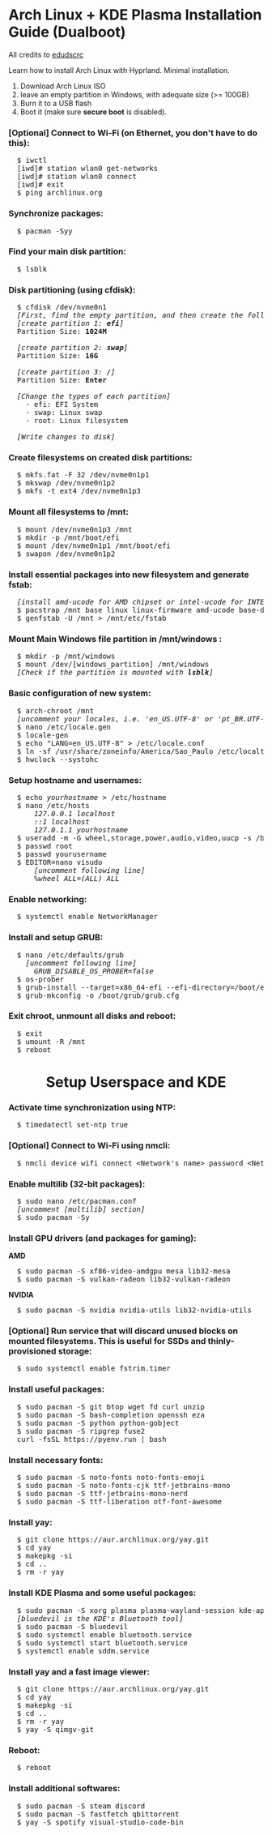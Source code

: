 # Arch Linux + KDE Plasma Installation Guide (Dualboot)
All credits to [edudscrc](https://github.com/edudscrc)

Learn how to install Arch Linux with Hyprland. Minimal installation.

<ol>
<li>Download Arch Linux ISO</li>
<li>leave an empty partition in Windows, with adequate size (>= 100GB)
</li>
<li>Burn it to a USB flash</li>
<li>Boot it (make sure <b>secure boot</b> is disabled).</li>
</ol>

### [Optional] Connect to Wi-Fi (on Ethernet, you don't have to do this):
<pre>
  $ iwctl
  [iwd]# station wlan0 get-networks
  [iwd]# station wlan0 connect <Network's name>
  [iwd]# exit
  $ ping archlinux.org
</pre>

### Synchronize packages:
<pre>
  $ pacman -Syy
</pre>

### Find your main disk partition:
<pre>
  $ lsblk
</pre>

### Disk partitioning (using cfdisk):
<pre>
  $ cfdisk /dev/nvme0n1
  <i>[First, find the empty partition, and then create the following partitions in thios space]</i>
  <i>[create partition 1: <b>efi</b>]</i>
  Partition Size: <b>1024M</b>

  <i>[create partition 2: <b>swap</b>]</i>
  Partition Size: <b>16G</b>

  <i>[create partition 3: <b>/</b>]</i>
  Partition Size: <b>Enter</b>

  <i>[Change the types of each partition]</i>
    - efi: EFI System</li>
    - swap: Linux swap</li>
    - root: Linux filesystem</li>

  <i>[Write changes to disk]</i>
</pre>

### Create filesystems on created disk partitions:
<pre>
  $ mkfs.fat -F 32 /dev/nvme0n1p1
  $ mkswap /dev/nvme0n1p2
  $ mkfs -t ext4 /dev/nvme0n1p3
</pre>

### Mount all filesystems to /mnt:
<pre>
  $ mount /dev/nvme0n1p3 /mnt
  $ mkdir -p /mnt/boot/efi
  $ mount /dev/nvme0n1p1 /mnt/boot/efi
  $ swapon /dev/nvme0n1p2
</pre>

### Install essential packages into new filesystem and generate fstab:
<pre>
  <i>[install amd-ucode for AMD chipset or intel-ucode for INTEL chipset]</i>
  $ pacstrap /mnt base linux linux-firmware amd-ucode base-devel grub efibootmgr nano networkmanager ntfs-3g fuse3 os-prober
  $ genfstab -U /mnt > /mnt/etc/fstab
</pre>

### Mount Main Windows file partition in /mnt/windows :
<pre>
  $ mkdir -p /mnt/windows
  $ mount /dev/[windows_partition] /mnt/windows
  <i>[Check if the partition is mounted with <b>lsblk</b>] </i>
</pre>

### Basic configuration of new system:
<pre>
  $ arch-chroot /mnt
  <i>[uncomment your locales, i.e. 'en_US.UTF-8' or 'pt_BR.UTF-8']</i>
  $ nano /etc/locale.gen
  $ locale-gen
  $ echo "LANG=en_US.UTF-8" > /etc/locale.conf
  $ ln -sf /usr/share/zoneinfo/America/Sao_Paulo /etc/localtime
  $ hwclock --systohc
</pre>

### Setup hostname and usernames:
<pre>
  $ echo <i>yourhostname</i> > /etc/hostname
  $ nano /etc/hosts
      <i>127.0.0.1 localhost</i>
      <i>::1 localhost</i>
      <i>127.0.1.1 yourhostname</i>
  $ useradd -m -G wheel,storage,power,audio,video,uucp -s /bin/bash yourusername
  $ passwd root
  $ passwd yourusername
  $ EDITOR=nano visudo
      <i>[uncomment following line]</i>
      <i>%wheel ALL=(ALL) ALL</i>
</pre>

### Enable networking:
<pre>
  $ systemctl enable NetworkManager
</pre>

### Install and setup GRUB:
<pre>
  $ nano /etc/defaults/grub
    <i>[uncomment following line]</i>
      <i>GRUB_DISABLE_OS_PROBER=false</i>
  $ os-prober
  $ grub-install --target=x86_64-efi --efi-directory=/boot/efi --bootloader-id=GRUB --removable
  $ grub-mkconfig -o /boot/grub/grub.cfg
</pre>

### Exit chroot, unmount all disks and reboot:
<pre>
  $ exit
  $ umount -R /mnt
  $ reboot
</pre>

<h1 align="center">
    Setup Userspace and KDE
</h1>

### Activate time synchronization using NTP:
<pre>
  $ timedatectl set-ntp true
</pre>

### [Optional] Connect to Wi-Fi using nmcli:
<pre>
  $ nmcli device wifi connect &lt;Network's name&gt; password &lt;Network's password&gt;
</pre>

### Enable multilib (32-bit packages):
<pre>
  $ sudo nano /etc/pacman.conf
  <i>[uncomment [multilib] section]</i>
  $ sudo pacman -Sy
</pre>

### Install GPU drivers (and packages for gaming):
<b>AMD</b>
<pre>
  $ sudo pacman -S xf86-video-amdgpu mesa lib32-mesa
  $ sudo pacman -S vulkan-radeon lib32-vulkan-radeon
</pre>

<b>NVIDIA</b>
<pre>
  $ sudo pacman -S nvidia nvidia-utils lib32-nvidia-utils
</pre>

### [Optional] Run service that will discard unused blocks on mounted filesystems. This is useful for SSDs and thinly-provisioned storage:
<pre>
  $ sudo systemctl enable fstrim.timer
</pre>

### Install useful packages:
<pre>
  $ sudo pacman -S git btop wget fd curl unzip
  $ sudo pacman -S bash-completion openssh eza
  $ sudo pacman -S python python-gobject
  $ sudo pacman -S ripgrep fuse2
  curl -fsSL https://pyenv.run | bash
</pre>

### Install necessary fonts:
<pre>
  $ sudo pacman -S noto-fonts noto-fonts-emoji
  $ sudo pacman -S noto-fonts-cjk ttf-jetbrains-mono
  $ sudo pacman -S ttf-jetbrains-mono-nerd
  $ sudo pacman -S ttf-liberation otf-font-awesome
</pre>

### Install yay:
<pre>
  $ git clone https://aur.archlinux.org/yay.git
  $ cd yay
  $ makepkg -si
  $ cd ..
  $ rm -r yay
</pre>

### Install KDE Plasma and some useful packages:
<pre>
  $ sudo pacman -S xorg plasma plasma-wayland-session kde-applications 
  <i>[bluedevil is the KDE's Bluetooth tool]</i>
  $ sudo pacman -S bluedevil
  $ sudo systemctl enable bluetooth.service
  $ sudo systemctl start bluetooth.service
  $ systemctl enable sddm.service
</pre>

### Install yay and a fast image viewer:
<pre>
  $ git clone https://aur.archlinux.org/yay.git
  $ cd yay
  $ makepkg -si
  $ cd ..
  $ rm -r yay
  $ yay -S qimgv-git
</pre>

### Reboot:
<pre>
  $ reboot
</pre>

### Install additional softwares:
<pre>
  $ sudo pacman -S steam discord
  $ sudo pacman -S fastfetch qbittorrent
  $ yay -S spotify visual-studio-code-bin
</pre>